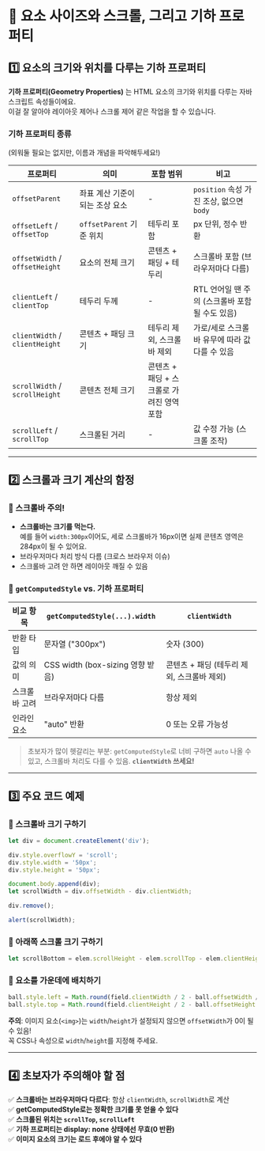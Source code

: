 
# 📏 요소 사이즈와 스크롤, 그리고 기하 프로퍼티

## 1️⃣ 요소의 크기와 위치를 다루는 기하 프로퍼티

**기하 프로퍼티(Geometry Properties)** 는 HTML 요소의 크기와 위치를 다루는 자바스크립트 속성들이에요.  
이걸 잘 알아야 레이아웃 제어나 스크롤 제어 같은 작업을 할 수 있습니다.

### **기하 프로퍼티 종류**
(외워둘 필요는 없지만, 이름과 개념을 파악해두세요!)

| 프로퍼티 | 의미 | 포함 범위 | 비고 |
| --- | --- | --- | --- |
| `offsetParent` | 좌표 계산 기준이 되는 조상 요소 | - | `position` 속성 가진 조상, 없으면 `body` |
| `offsetLeft` / `offsetTop` | `offsetParent` 기준 위치 | 테두리 포함 | px 단위, 정수 반환 |
| `offsetWidth` / `offsetHeight` | 요소의 전체 크기 | 콘텐츠 + 패딩 + 테두리 | 스크롤바 포함 (브라우저마다 다름) |
| `clientLeft` / `clientTop` | 테두리 두께 | - | RTL 언어일 땐 주의 (스크롤바 포함될 수도 있음) |
| `clientWidth` / `clientHeight` | 콘텐츠 + 패딩 크기 | 테두리 제외, 스크롤바 제외 | 가로/세로 스크롤바 유무에 따라 값 다를 수 있음 |
| `scrollWidth` / `scrollHeight` | 콘텐츠 전체 크기 | 콘텐츠 + 패딩 + 스크롤로 가려진 영역 포함 | |
| `scrollLeft` / `scrollTop` | 스크롤된 거리 | - | 값 수정 가능 (스크롤 조작) |

---

## 2️⃣ 스크롤과 크기 계산의 함정

### 📌 스크롤바 주의!

- **스크롤바는 크기를 먹는다.**  
  예를 들어 `width:300px`이어도, 세로 스크롤바가 16px이면 실제 콘텐츠 영역은 284px이 될 수 있어요.
- 브라우저마다 처리 방식 다름 (크로스 브라우저 이슈)
- 스크롤바 고려 안 하면 레이아웃 깨질 수 있음

### 📌 `getComputedStyle` vs. 기하 프로퍼티

| 비교 항목 | `getComputedStyle(...).width` | `clientWidth` |
| --- | --- | --- |
| 반환 타입 | 문자열 ("300px") | 숫자 (300) |
| 값의 의미 | CSS width (box-sizing 영향 받음) | 콘텐츠 + 패딩 (테두리 제외, 스크롤바 제외) |
| 스크롤바 고려 | 브라우저마다 다름 | 항상 제외 |
| 인라인 요소 | "auto" 반환 | 0 또는 오류 가능성 |

> 초보자가 많이 헷갈리는 부분: `getComputedStyle`로 너비 구하면 `auto` 나올 수 있고, 스크롤바 처리도 다를 수 있음. **`clientWidth` 쓰세요!**

---

## 3️⃣ 주요 코드 예제

### 📌 스크롤바 크기 구하기

```javascript
let div = document.createElement('div');

div.style.overflowY = 'scroll';
div.style.width = '50px';
div.style.height = '50px';

document.body.append(div);
let scrollWidth = div.offsetWidth - div.clientWidth;

div.remove();

alert(scrollWidth);
```

### 📌 아래쪽 스크롤 크기 구하기

```javascript
let scrollBottom = elem.scrollHeight - elem.scrollTop - elem.clientHeight;
```

### 📌 요소를 가운데에 배치하기

```javascript
ball.style.left = Math.round(field.clientWidth / 2 - ball.offsetWidth / 2) + 'px';
ball.style.top = Math.round(field.clientHeight / 2 - ball.offsetHeight / 2) + 'px';
```

**주의**: 이미지 요소(`<img>`)는 `width`/`height`가 설정되지 않으면 `offsetWidth`가 0이 될 수 있음!  
꼭 CSS나 속성으로 `width`/`height`를 지정해 주세요.

---

## 4️⃣ 초보자가 주의해야 할 점

✅ **스크롤바는 브라우저마다 다르다**: 항상 `clientWidth`, `scrollWidth`로 계산  
✅ **getComputedStyle로는 정확한 크기를 못 얻을 수 있다**  
✅ **스크롤된 위치는 `scrollTop`, `scrollLeft`**  
✅ **기하 프로퍼티는 display: none 상태에선 무효(0 반환)**  
✅ **이미지 요소의 크기는 로드 후에야 알 수 있다**
